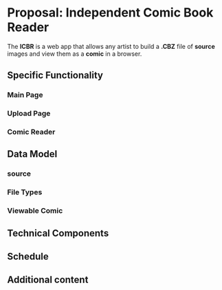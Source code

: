 # Proposal: Independent Comic Book Reader

The **ICBR** is a web app that allows any artist to build a **.CBZ** file of **source** images and view them as a **comic** in a browser.


## Specific Functionality

### Main Page


### Upload Page


### Comic Reader


## Data Model

### source


### File Types


### Viewable Comic


## Technical Components


## Schedule


## Additional content

